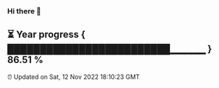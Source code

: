 ### Hi there 👋
⏳ Year progress { █████████████████████████▁▁▁▁▁ } 86.51 %
---
⏰ Updated on Sat, 12 Nov 2022 18:10:23 GMT

